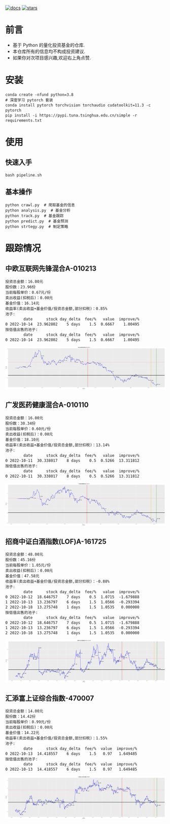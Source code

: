 [![docs](https://readthedocs.org/projects/fund/badge/?version=latest)](https://fund.readthedocs.io/zh_CN/latest/)
[![stars](https://shields.io/github/stars/zhaisilong/fund?style=social)](https://github.com/zhaisilong/fund)

前言
====

-   基于 Python 的量化投资基金的仓库.
-   本仓库所有的信息均不构成投资建议.
-   如果你对次项目感兴趣,欢迎右上角点赞.

安装
====

``` {.bash}
conda create -nfund python=3.8
# 深度学习 pytorch 套装
conda install pytorch torchvision torchaudio cudatoolkit=11.3 -c pytorch
pip install -i https://pypi.tuna.tsinghua.edu.cn/simple -r requirements.txt
```

使用
====

快速入手
--------

``` {.bash}
bash pipeline.sh
```

基本操作
--------

``` {.bash}
python crawl.py  # 爬取基金的信息
python analysis.py  # 基金分析
python track.py  # 基金跟踪
python predict.py  # 基金预测
python strtegy.py  # 制定策略
```

跟踪情况
========

中欧互联网先锋混合A-010213
--------------------------

```{=rst}
投资总金额：16.00元
股份数：23.96份
当前每股单价：0.67元/份
卖出收益(扣税后)：0.00元
基金价值：16.14元
收益率(卖出收益+基金价值/投资总金额,部分扣税)：0.85%
池子:
        date      stock day_delta  fee/%   value  improve/%
0 2022-10-14  23.962802    5 days    1.5  0.6667    1.00495
按低值出售的池子:
        date      stock day_delta  fee/%   value  improve/%
0 2022-10-14  23.962802    5 days    1.5  0.6667    1.00495

```
![010213](data/trace/imgs/中欧互联网先锋混合A-010213.png)

广发医药健康混合A-010110
------------------------

```{=rst}
投资总金额：16.00元
股份数：30.34份
当前每股单价：0.60元/份
卖出收益(扣税后)：0.00元
基金价值：18.10元
收益率(卖出收益+基金价值/投资总金额,部分扣税)：13.14%
池子:
        date      stock day_delta  fee/%   value  improve/%
0 2022-10-11  30.338017    8 days    0.5  0.5266  13.311812
按低值出售的池子:
        date      stock day_delta  fee/%   value  improve/%
0 2022-10-11  30.338017    8 days    0.5  0.5266  13.311812

```
![010110](data/trace/imgs/广发医药健康混合A-010110.png)

招商中证白酒指数(LOF)A-161725
-----------------------------

```{=rst}
投资总金额：48.00元
股份数：45.16份
当前每股单价：1.05元/份
卖出收益(扣税后)：0.00元
基金价值：47.58元
收益率(卖出收益+基金价值/投资总金额,部分扣税)：-0.88%
池子:
        date      stock day_delta  fee/%   value  improve/%
0 2022-10-12  18.646757    7 days    0.5  1.0715  -1.679888
1 2022-10-13  13.236797    6 days    1.5  1.0566  -0.293394
2 2022-10-18  13.275748    1 days    1.5  1.0535   0.000000
按低值出售的池子:
        date      stock day_delta  fee/%   value  improve/%
0 2022-10-12  18.646757    7 days    0.5  1.0715  -1.679888
1 2022-10-13  13.236797    6 days    1.5  1.0566  -0.293394
2 2022-10-18  13.275748    1 days    1.5  1.0535   0.000000

```
![161725](data/trace/imgs/招商中证白酒指数(LOF)A-161725.png)

汇添富上证综合指数-470007
-------------------------

```{=rst}
投资总金额：14.00元
股份数：14.42份
当前每股单价：0.99元/份
卖出收益(扣税后)：0.00元
基金价值：14.22元
收益率(卖出收益+基金价值/投资总金额,部分扣税)：1.55%
池子:
        date      stock day_delta  fee/%  value  improve/%
0 2022-10-13  14.418557    6 days    1.5   0.97   1.649485
按低值出售的池子:
        date      stock day_delta  fee/%  value  improve/%
0 2022-10-13  14.418557    6 days    1.5   0.97   1.649485

```
![470007](data/trace/imgs/汇添富上证综合指数-470007.png)
